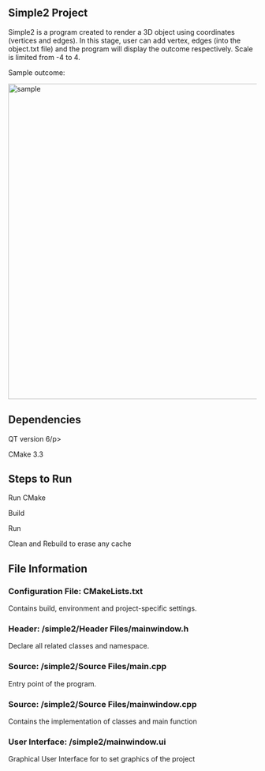 <h2>Simple2 Project</h2>
<p>Simple2 is a program created to render a 3D object using coordinates (vertices and edges). In this stage, user can add vertex, edges (into the object.txt file) and the program will display the outcome respectively. Scale is limited from -4 to 4.</p>

<p>Sample outcome:</p>
<img width="639" alt="sample" src="https://github.com/shafinaz/render3D/assets/7930895/caf5f1d4-67c9-446d-8a38-2a90b06f8e62">

<h2>Dependencies</h2>
<p>QT version 6/p>
<p>CMake 3.3</p>

<h2>Steps to Run</h2>
<p>Run CMake</p>
<p>Build</p>
<p>Run</p>
<p>Clean and Rebuild to erase any cache<p>

<h2>File Information</h2>
<h3>Configuration File: CMakeLists.txt</h3>
<p>Contains build, environment and project-specific settings.</p>
<h3>Header: /simple2/Header Files/mainwindow.h</h3>
<p>Declare all related classes and namespace.</p>
<h3>Source: /simple2/Source Files/main.cpp</h3>
<p>Entry point of the program.</p>
<h3>Source: /simple2/Source Files/mainwindow.cpp</h3>
<p>Contains the implementation of classes and main function</p>
<h3>User Interface: /simple2/mainwindow.ui</h3>
<p>Graphical User Interface for to set graphics of the project</p>


